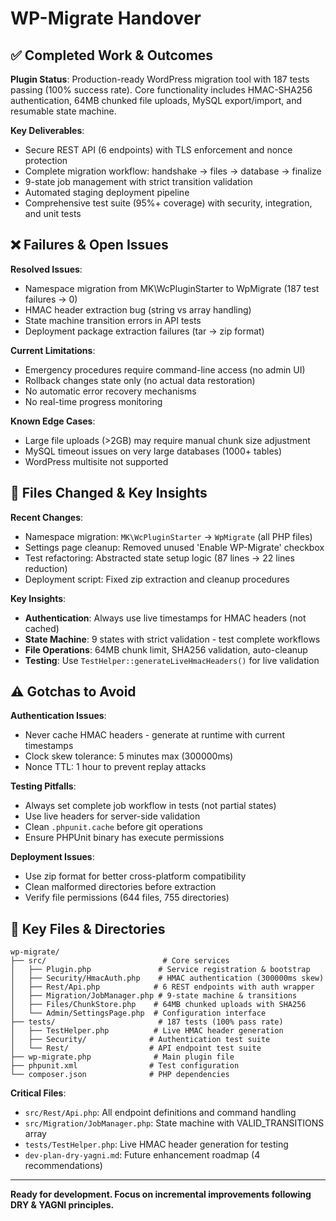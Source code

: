 # WP-Migrate Handover

## ✅ Completed Work & Outcomes

**Plugin Status**: Production-ready WordPress migration tool with 187 tests passing (100% success rate). Core functionality includes HMAC-SHA256 authentication, 64MB chunked file uploads, MySQL export/import, and resumable state machine.

**Key Deliverables**:
- Secure REST API (6 endpoints) with TLS enforcement and nonce protection
- Complete migration workflow: handshake → files → database → finalize
- 9-state job management with strict transition validation
- Automated staging deployment pipeline
- Comprehensive test suite (95%+ coverage) with security, integration, and unit tests

## ❌ Failures & Open Issues

**Resolved Issues**:
- Namespace migration from MK\WcPluginStarter to WpMigrate (187 test failures → 0)
- HMAC header extraction bug (string vs array handling)
- State machine transition errors in API tests
- Deployment package extraction failures (tar → zip format)

**Current Limitations**:
- Emergency procedures require command-line access (no admin UI)
- Rollback changes state only (no actual data restoration)
- No automatic error recovery mechanisms
- No real-time progress monitoring

**Known Edge Cases**:
- Large file uploads (>2GB) may require manual chunk size adjustment
- MySQL timeout issues on very large databases (1000+ tables)
- WordPress multisite not supported

## 📝 Files Changed & Key Insights

**Recent Changes**:
- Namespace migration: `MK\WcPluginStarter` → `WpMigrate` (all PHP files)
- Settings page cleanup: Removed unused 'Enable WP-Migrate' checkbox
- Test refactoring: Abstracted state setup logic (87 lines → 22 lines reduction)
- Deployment script: Fixed zip extraction and cleanup procedures

**Key Insights**:
- **Authentication**: Always use live timestamps for HMAC headers (not cached)
- **State Machine**: 9 states with strict validation - test complete workflows
- **File Operations**: 64MB chunk limit, SHA256 validation, auto-cleanup
- **Testing**: Use `TestHelper::generateLiveHmacHeaders()` for live validation

## ⚠️ Gotchas to Avoid

**Authentication Issues**:
- Never cache HMAC headers - generate at runtime with current timestamps
- Clock skew tolerance: 5 minutes max (300000ms)
- Nonce TTL: 1 hour to prevent replay attacks

**Testing Pitfalls**:
- Always set complete job workflow in tests (not partial states)
- Use live headers for server-side validation
- Clean `.phpunit.cache` before git operations
- Ensure PHPUnit binary has execute permissions

**Deployment Issues**:
- Use zip format for better cross-platform compatibility
- Clean malformed directories before extraction
- Verify file permissions (644 files, 755 directories)

## 📁 Key Files & Directories

```
wp-migrate/
├── src/                          # Core services
│   ├── Plugin.php               # Service registration & bootstrap
│   ├── Security/HmacAuth.php    # HMAC authentication (300000ms skew)
│   ├── Rest/Api.php            # 6 REST endpoints with auth wrapper
│   ├── Migration/JobManager.php # 9-state machine & transitions
│   ├── Files/ChunkStore.php    # 64MB chunked uploads with SHA256
│   └── Admin/SettingsPage.php  # Configuration interface
├── tests/                       # 187 tests (100% pass rate)
│   ├── TestHelper.php          # Live HMAC header generation
│   ├── Security/              # Authentication test suite
│   └── Rest/                  # API endpoint test suite
├── wp-migrate.php              # Main plugin file
├── phpunit.xml                # Test configuration
└── composer.json              # PHP dependencies
```

**Critical Files**:
- `src/Rest/Api.php`: All endpoint definitions and command handling
- `src/Migration/JobManager.php`: State machine with VALID_TRANSITIONS array
- `tests/TestHelper.php`: Live HMAC header generation for testing
- `dev-plan-dry-yagni.md`: Future enhancement roadmap (4 recommendations)

---

**Ready for development. Focus on incremental improvements following DRY & YAGNI principles.**
